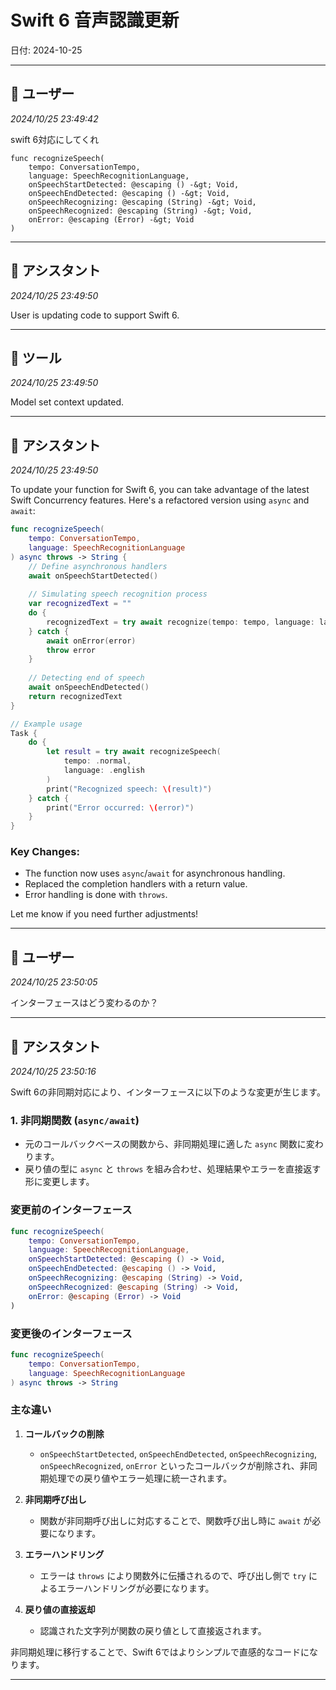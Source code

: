 # Swift 6 音声認識更新

日付: 2024-10-25

---

## 👤 ユーザー
*2024/10/25 23:49:42*

swift 6対応にしてくれ

    func recognizeSpeech(
        tempo: ConversationTempo,
        language: SpeechRecognitionLanguage,
        onSpeechStartDetected: @escaping () -&gt; Void,
        onSpeechEndDetected: @escaping () -&gt; Void,
        onSpeechRecognizing: @escaping (String) -&gt; Void,
        onSpeechRecognized: @escaping (String) -&gt; Void,
        onError: @escaping (Error) -&gt; Void
    )

---

## 🤖 アシスタント
*2024/10/25 23:49:50*

User is updating code to support Swift 6.

---

## 🔧 ツール
*2024/10/25 23:49:50*

Model set context updated.

---

## 🤖 アシスタント
*2024/10/25 23:49:50*

To update your function for Swift 6, you can take advantage of the latest Swift Concurrency features. Here's a refactored version using `async` and `await`:

```swift
func recognizeSpeech(
    tempo: ConversationTempo,
    language: SpeechRecognitionLanguage
) async throws -> String {
    // Define asynchronous handlers
    await onSpeechStartDetected()
    
    // Simulating speech recognition process
    var recognizedText = ""
    do {
        recognizedText = try await recognize(tempo: tempo, language: language)
    } catch {
        await onError(error)
        throw error
    }
    
    // Detecting end of speech
    await onSpeechEndDetected()
    return recognizedText
}

// Example usage
Task {
    do {
        let result = try await recognizeSpeech(
            tempo: .normal,
            language: .english
        )
        print("Recognized speech: \(result)")
    } catch {
        print("Error occurred: \(error)")
    }
}
```

### Key Changes:
- The function now uses `async`/`await` for asynchronous handling.
- Replaced the completion handlers with a return value.
- Error handling is done with `throws`.

Let me know if you need further adjustments!

---

## 👤 ユーザー
*2024/10/25 23:50:05*

インターフェースはどう変わるのか？

---

## 🤖 アシスタント
*2024/10/25 23:50:16*

Swift 6の非同期対応により、インターフェースに以下のような変更が生じます。

### 1. **非同期関数 (`async/await`)**
- 元のコールバックベースの関数から、非同期処理に適した `async` 関数に変わります。
- 戻り値の型に `async` と `throws` を組み合わせ、処理結果やエラーを直接返す形に変更します。

### 変更前のインターフェース
```swift
func recognizeSpeech(
    tempo: ConversationTempo,
    language: SpeechRecognitionLanguage,
    onSpeechStartDetected: @escaping () -> Void,
    onSpeechEndDetected: @escaping () -> Void,
    onSpeechRecognizing: @escaping (String) -> Void,
    onSpeechRecognized: @escaping (String) -> Void,
    onError: @escaping (Error) -> Void
)
```

### 変更後のインターフェース
```swift
func recognizeSpeech(
    tempo: ConversationTempo,
    language: SpeechRecognitionLanguage
) async throws -> String
```

### 主な違い
1. **コールバックの削除**
   - `onSpeechStartDetected`, `onSpeechEndDetected`, `onSpeechRecognizing`, `onSpeechRecognized`, `onError` といったコールバックが削除され、非同期処理での戻り値やエラー処理に統一されます。

2. **非同期呼び出し**
   - 関数が非同期呼び出しに対応することで、関数呼び出し時に `await` が必要になります。

3. **エラーハンドリング**
   - エラーは `throws` により関数外に伝播されるので、呼び出し側で `try` によるエラーハンドリングが必要になります。

4. **戻り値の直接返却**
   - 認識された文字列が関数の戻り値として直接返されます。

非同期処理に移行することで、Swift 6ではよりシンプルで直感的なコードになります。

---
